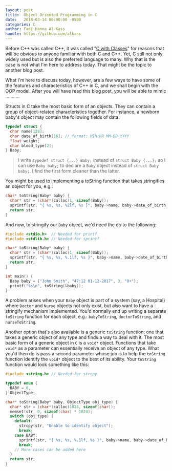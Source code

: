 ```yaml
---
layout: post
title:  Object Oriented Programming in C
date:   2018-03-14 00:00:00 -0500
categories: C
author: Fadi Hanna Al-Kass
handle: https://github.com/alkass
---
```


Before C++ was called C++, it was called "[C with Classes](http://www.cplusplus.com/info/history/)" for reasons that will be obvious to anyone familiar with both C and C++. Yet, C still not only widely used but is also the preferred language to many. Why that is the case is not what I'm here to address today. That might be the topic to another blog post.

What I'm here to discuss today, however, are a few ways to have some of the features and characteristics of C++ in C, and we shall begin with the OOP model. After you will have read this blog post, you will be able to mimic ...........


Structs in C take the most basic form of an objects. They can contain a group of object-related characteristics together. For instance, a newborn baby's object may contain the following fields of data:

```c
typedef struct {
  char name[128];
  char date_of_birth[16]; // format: MIN:HR MM-DD-YYYY
  float weight;
  char blood_type[2];
} Baby;
```

> I write `typedef struct {...} Baby;` instead of `struct Baby {...};` so I can use `Baby baby;` to declare a `Baby` object instead of `struct Baby baby;`. I find the first form cleaner than the latter.

You might be used to implementing a toString function that takes stringifies an object for you, e.g.:

```c
char* toString(Baby* baby) {
  char* str = (char*)calloc(1, sizeof(Baby));
  sprintf(str, "{ %s, %s, %2lf, %s }", baby->name, baby->date_of_birth, baby->weight, baby->blood_type);
  return str;
}
```

And now, to stringify our `Baby` object, we'd need the do to the following:

```c
#include <stdio.h>  // Needed for printf
#include <stdlib.h> // Needed for sprintf

char* toString(Baby* baby) {
  char* str = (char*)calloc(1, sizeof(Baby));
  sprintf(str, "{ %s, %s, %.1lf, %s }", baby->name, baby->date_of_birth, baby->weight, baby->blood_type);
  return str;
}

int main() {
  Baby baby = {"John Smith", "47:12 01-12-2017", 3, "O+"};
  printf("%s\n", toString(&baby));
}
```

A problem arises when your `Baby` object is part of a system (say, a Hospital) where `Doctor` and `Nurse` objects not only exist, but also want to have a stringify mechanism implemented. You'd normally end up writing a separate `toString` function for each object, e.g.: `babyToString`, `doctorToString`, and `nurseToString`.

Another option that's also available is a generic `toString` function; one that takes a generic object of any type and finds a way to deal with it. The most basic form of a generic object in `C` is a `void*` object. Functions that take `void*` as a parameter can essentially receive an object of any type. What you'd then do is pass a second parameter whose job is to help the `toString` function identify the `void*` object to the best of its ability. Your `toString` function would look something like this:

```c
#include <string.h> // Needed for strcpy

typedef enum {
  BABY = 0,
} ObjectType;

char* toString(Baby* baby, ObjectType obj_type) {
  char* str = (char*)calloc(1024, sizeof(char));
  memset(str, 0, sizeof(char) * 1024);
  switch (obj_type) {
    default:
      strcpy(str, "Unable to identify object");
      break;
    case BABY:
      sprintf(str, "{ %s, %s, %.1lf, %s }", baby->name, baby->date_of_birth, baby->weight, baby->blood_type);
      break;
    // More cases can be added here
  }
  return str;
}
```
